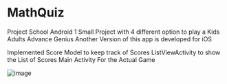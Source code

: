 # MathQuiz
Project School Android 1
Small Project with 4 different option to play a Kids Adults Advance Genius
Another Version of this app is developed for iOS

Implemented  Score Model to keep track of Scores
ListViewActivity to show the List of Scores
Main Activity For the Actual Game

![image](https://user-images.githubusercontent.com/46323727/182926354-beeb16fc-dc95-45cd-93bf-aed3b738b3c8.png)
